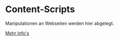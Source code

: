 # Content-Scripts
Manipulationen an Webseiten werden hier abgelegt.

[Mehr Info's](https://developer.mozilla.org/de/docs/Mozilla/Add-ons/WebExtensions/Anatomy_of_a_WebExtension#Content_scripts)
